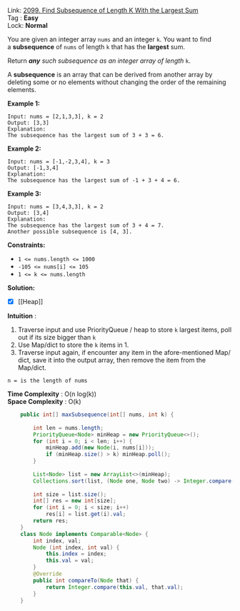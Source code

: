 Link: [2099. Find Subsequence of Length K With the Largest Sum](https://leetcode.com/problems/find-subsequence-of-length-k-with-the-largest-sum/) <br>
Tag : **Easy**<br>
Lock: **Normal**

You are given an integer array `nums` and an integer `k`. You want to find a **subsequence** of `nums` of length `k` that has the **largest** sum.

Return _**any** such subsequence as an integer array of length_ `k`.

A **subsequence** is an array that can be derived from another array by deleting some or no elements without changing the order of the remaining elements.

**Example 1:**
```
Input: nums = [2,1,3,3], k = 2
Output: [3,3]
Explanation:
The subsequence has the largest sum of 3 + 3 = 6.
```

**Example 2:**
```
Input: nums = [-1,-2,3,4], k = 3
Output: [-1,3,4]
Explanation: 
The subsequence has the largest sum of -1 + 3 + 4 = 6.
```

**Example 3:**
```
Input: nums = [3,4,3,3], k = 2
Output: [3,4]
Explanation:
The subsequence has the largest sum of 3 + 4 = 7. 
Another possible subsequence is [4, 3].
```

**Constraints:**
-   `1 <= nums.length <= 1000`
-   `-105 <= nums[i] <= 105`
-   `1 <= k <= nums.length`

**Solution:**
- [x] [[Heap]]

**Intuition** :
1.  Traverse input and use PriorityQueue / heap to store `k` largest items, poll out if its size bigger than `k`
2.  Use Map/dict to store the `k` items in 1.
3.  Traverse input again, if encounter any item in the afore-mentioned Map/ dict, save it into the output array, then remove the item from the Map/dict.

```
n = is the length of nums
```
**Time Complexity** : O(n log(k))<br>
**Space Complexity** : O(k)

```java
    public int[] maxSubsequence(int[] nums, int k) {
        
        int len = nums.length;
        PriorityQueue<Node> minHeap = new PriorityQueue<>();
        for (int i = 0; i < len; i++) {
            minHeap.add(new Node(i, nums[i]));
            if (minHeap.size() > k) minHeap.poll();
        }
        
        List<Node> list = new ArrayList<>(minHeap);
        Collections.sort(list, (Node one, Node two) -> Integer.compare(one.index, two.index));
        
        int size = list.size();
        int[] res = new int[size];
        for (int i = 0; i < size; i++)
            res[i] = list.get(i).val;
        return res;
    }
    class Node implements Comparable<Node> {
        int index, val;
        Node (int index, int val) {
            this.index = index;
            this.val = val;
        }
        @Override
        public int compareTo(Node that) {
            return Integer.compare(this.val, that.val);
        }
    }
```
